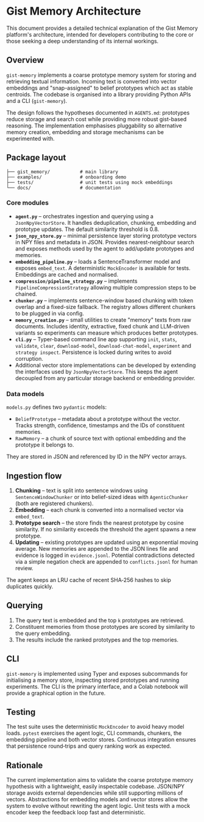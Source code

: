 # Gist Memory Architecture

This document provides a detailed technical explanation of the Gist Memory platform's architecture, intended for developers contributing to the core or those seeking a deep understanding of its internal workings.

## Overview

`gist-memory` implements a coarse prototype memory system for storing and
retrieving textual information. Incoming text is converted into vector
embeddings and "snap-assigned" to belief prototypes which act as stable
centroids. The codebase is organised into a library providing Python APIs and
a CLI (`gist-memory`).

The design follows the hypotheses documented in `AGENTS.md`:
prototypes reduce storage and search cost while providing more robust
gist-based reasoning. The implementation emphasises pluggability so
alternative memory creation, embedding and storage mechanisms can be
experimented with.

## Package layout

```
├── gist_memory/           # main library
├── examples/              # onboarding demo
├── tests/                 # unit tests using mock embeddings
└── docs/                  # documentation
```

### Core modules
<!-- SUGGESTION: A diagram illustrating the interaction between core modules (agent.py, json_npy_store.py, embedding_pipeline.py, chunker.py, etc.) could be helpful here. -->

- **`agent.py`** – orchestrates ingestion and querying using a
  `JsonNpyVectorStore`. It handles deduplication, chunking, embedding and
  prototype updates. The default similarity threshold is 0.8.
- **`json_npy_store.py`** – minimal persistence layer storing prototype
  vectors in NPY files and metadata in JSON. Provides nearest-neighbour
  search and exposes methods used by the agent to add/update prototypes
  and memories.
- **`embedding_pipeline.py`** – loads a SentenceTransformer model and
  exposes `embed_text`. A deterministic `MockEncoder` is available for
  tests. Embeddings are cached and normalised.
- **`compression/pipeline_strategy.py`** – implements `PipelineCompressionStrategy`
  allowing multiple compression steps to be chained.
- **`chunker.py`** – implements sentence-window based chunking with token
  overlap and a fixed-size fallback. The registry allows different
  chunkers to be plugged in via config.
- **`memory_creation.py`** – small utilities to create "memory" texts
  from raw documents. Includes identity, extractive, fixed chunk and
  LLM-driven variants so experiments can measure which produces better
  prototypes.
- **`cli.py`** – Typer-based command line app supporting `init`,
  `stats`, `validate`, `clear`, `download-model`, `download-chat-model`,
  `experiment` and `strategy inspect`. Persistence is
  locked during writes to avoid corruption.
- Additional vector store implementations can be developed by
  extending the interfaces used by `JsonNpyVectorStore`. This keeps
  the agent decoupled from any particular storage backend or embedding
  provider.

### Data models
<!-- SUGGESTION: A simple diagram showing the relationship between BeliefPrototype and RawMemory data models would be useful. -->

`models.py` defines two `pydantic` models:

- `BeliefPrototype` – metadata about a prototype without the vector.
  Tracks strength, confidence, timestamps and the IDs of constituent
  memories.
- `RawMemory` – a chunk of source text with optional embedding and the
  prototype it belongs to.

They are stored in JSON and referenced by ID in the NPY vector arrays.

## Ingestion flow
<!-- SUGGESTION: A diagram illustrating the ingestion flow (Chunking -> Embedding -> Prototype Search -> Updating) would be beneficial here. -->

1. **Chunking** – text is split into sentence windows using
   `SentenceWindowChunker` or into belief-sized ideas with
   `AgenticChunker` (both are registered chunkers).
2. **Embedding** – each chunk is converted into a normalised vector via
   `embed_text`.
3. **Prototype search** – the store finds the nearest prototype by
   cosine similarity. If no similarity exceeds the threshold the agent
   spawns a new prototype.
4. **Updating** – existing prototypes are updated using an exponential
   moving average. New memories are appended to the JSON lines file and
   evidence is logged in `evidence.jsonl`. Potential contradictions
   detected via a simple negation check are appended to
   `conflicts.jsonl` for human review.

The agent keeps an LRU cache of recent SHA‑256 hashes to skip duplicates
quickly.

## Querying
<!-- SUGGESTION: A diagram illustrating the querying process (Query Embedding -> Prototype Retrieval -> Memory Scoring) would be beneficial here. -->

1. The query text is embedded and the top `k` prototypes are retrieved.
2. Constituent memories from those prototypes are scored by similarity to
   the query embedding.
3. The results include the ranked prototypes and the top memories.

## CLI

`gist-memory` is implemented using Typer and exposes subcommands for
initialising a memory store, inspecting stored prototypes and running
experiments. The CLI is the primary interface, and a Colab notebook will
provide a graphical option in the future.

## Testing

The test suite uses the deterministic `MockEncoder` to avoid heavy model
loads. `pytest` exercises the agent logic, CLI commands, chunkers, the
embedding pipeline and both vector stores. Continuous integration ensures
that persistence round‑trips and query ranking work as expected.

## Rationale

The current implementation aims to validate the coarse prototype memory
hypothesis with a lightweight, easily inspectable codebase. JSON/NPY
storage avoids external dependencies while still supporting millions of
vectors. Abstractions for embedding models and vector stores allow the
system to evolve without rewriting the agent logic. Unit tests with a
mock encoder keep the feedback loop fast and deterministic.

